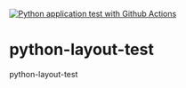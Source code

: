 [![Python application test with Github Actions](https://github.com/kcfigaro/python-layout-test/actions/workflows/test-ci.yml/badge.svg)](https://github.com/kcfigaro/python-layout-test/actions/workflows/test-ci.yml)

# python-layout-test
python-layout-test

